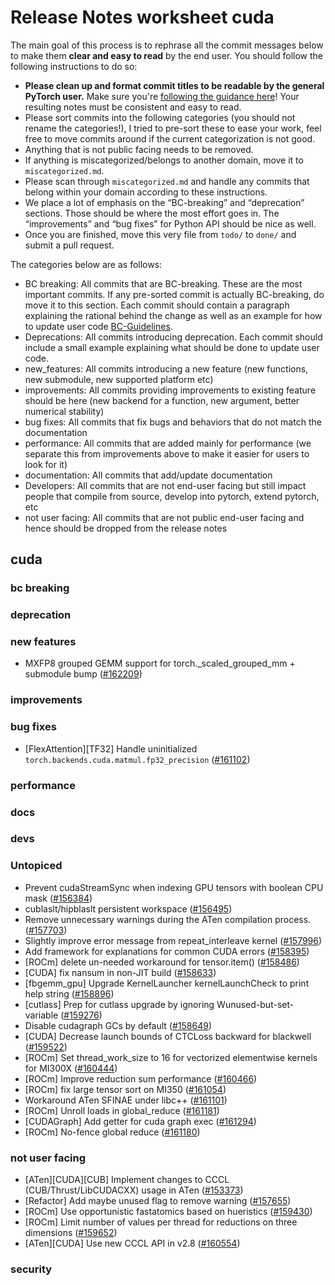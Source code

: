 
# Release Notes worksheet cuda

The main goal of this process is to rephrase all the commit messages below to make them **clear and easy to read** by the end user. You should follow the following instructions to do so:

* **Please clean up and format commit titles to be readable by the general PyTorch user.** Make sure you're [following the guidance here](https://docs.google.com/document/d/14OmgGBr1w6gl1VO47GGGdwrIaUNr92DFhQbY_NEk8mQ/edit)! Your resulting notes must be consistent and easy to read.
* Please sort commits into the following categories (you should not rename the categories!), I tried to pre-sort these to ease your work, feel free to move commits around if the current categorization is not good.
* Anything that is not public facing needs to be removed.
* If anything is miscategorized/belongs to another domain, move it to `miscategorized.md`.
* Please scan through `miscategorized.md` and handle any commits that belong within your domain according to these instructions.
* We place a lot of emphasis on the “BC-breaking” and “deprecation” sections. Those should be where the most effort goes in. The “improvements” and “bug fixes” for Python API should be nice as well.
* Once you are finished, move this very file from `todo/` to `done/` and submit a pull request.

The categories below are as follows:

* BC breaking: All commits that are BC-breaking. These are the most important commits. If any pre-sorted commit is actually BC-breaking, do move it to this section. Each commit should contain a paragraph explaining the rational behind the change as well as an example for how to update user code [BC-Guidelines](https://docs.google.com/document/d/14OmgGBr1w6gl1VO47GGGdwrIaUNr92DFhQbY_NEk8mQ/edit#heading=h.a9htwgvvec1m).
* Deprecations: All commits introducing deprecation. Each commit should include a small example explaining what should be done to update user code.
* new_features: All commits introducing a new feature (new functions, new submodule, new supported platform etc)
* improvements: All commits providing improvements to existing feature should be here (new backend for a function, new argument, better numerical stability)
* bug fixes: All commits that fix bugs and behaviors that do not match the documentation
* performance: All commits that are added mainly for performance (we separate this from improvements above to make it easier for users to look for it)
* documentation: All commits that add/update documentation
* Developers: All commits that are not end-user facing but still impact people that compile from source, develop into pytorch, extend pytorch, etc
* not user facing: All commits that are not public end-user facing and hence should be dropped from the release notes

## cuda
### bc breaking
### deprecation
### new features
- MXFP8 grouped GEMM support for torch._scaled_grouped_mm + submodule bump ([#162209](https://github.com/pytorch/pytorch/pull/162209))
### improvements
### bug fixes
- [FlexAttention][TF32] Handle uninitialized `torch.backends.cuda.matmul.fp32_precision` ([#161102](https://github.com/pytorch/pytorch/pull/161102))
### performance
### docs
### devs
### Untopiced
- Prevent cudaStreamSync when indexing GPU tensors with boolean CPU mask ([#156384](https://github.com/pytorch/pytorch/pull/156384))
- cublaslt/hipblaslt persistent workspace ([#156495](https://github.com/pytorch/pytorch/pull/156495))
- Remove unnecessary warnings during the ATen compilation process. ([#157703](https://github.com/pytorch/pytorch/pull/157703))
- Slightly improve error message from repeat_interleave kernel ([#157996](https://github.com/pytorch/pytorch/pull/157996))
- Add framework for explanations for common CUDA errors ([#158395](https://github.com/pytorch/pytorch/pull/158395))
- [ROCm] delete un-needed workaround for tensor.item() ([#158486](https://github.com/pytorch/pytorch/pull/158486))
- [CUDA] fix nansum in non-JIT build ([#158633](https://github.com/pytorch/pytorch/pull/158633))
- [fbgemm_gpu] Upgrade KernelLauncher kernelLaunchCheck to print help string ([#158896](https://github.com/pytorch/pytorch/pull/158896))
- [cutlass] Prep for cutlass upgrade by ignoring Wunused-but-set-variable ([#159276](https://github.com/pytorch/pytorch/pull/159276))
- Disable cudagraph GCs by default ([#158649](https://github.com/pytorch/pytorch/pull/158649))
- [CUDA] Decrease launch bounds of CTCLoss backward for blackwell ([#159522](https://github.com/pytorch/pytorch/pull/159522))
- [ROCm] Set thread_work_size to 16 for vectorized elementwise kernels for MI300X ([#160444](https://github.com/pytorch/pytorch/pull/160444))
- [ROCm] Improve reduction sum performance ([#160466](https://github.com/pytorch/pytorch/pull/160466))
- [ROCm] fix large tensor sort on MI350 ([#161054](https://github.com/pytorch/pytorch/pull/161054))
- Workaround ATen SFINAE under libc++ ([#161101](https://github.com/pytorch/pytorch/pull/161101))
- [ROCm] Unroll loads in global_reduce ([#161181](https://github.com/pytorch/pytorch/pull/161181))
- [CUDAGraph] Add getter for cuda graph exec ([#161294](https://github.com/pytorch/pytorch/pull/161294))
- [ROCm] No-fence global reduce ([#161180](https://github.com/pytorch/pytorch/pull/161180))
### not user facing
- [ATen][CUDA][CUB] Implement changes to CCCL (CUB/Thrust/LibCUDACXX) usage in ATen ([#153373](https://github.com/pytorch/pytorch/pull/153373))
- [Refactor] Add maybe unused flag to remove warning ([#157655](https://github.com/pytorch/pytorch/pull/157655))
- [ROCm]  Use opportunistic fastatomics based on hueristics ([#159430](https://github.com/pytorch/pytorch/pull/159430))
- [ROCm] Limit number of values per thread for reductions on three dimensions ([#159652](https://github.com/pytorch/pytorch/pull/159652))
- [ATen][CUDA] Use new CCCL API in v2.8 ([#160554](https://github.com/pytorch/pytorch/pull/160554))
### security
